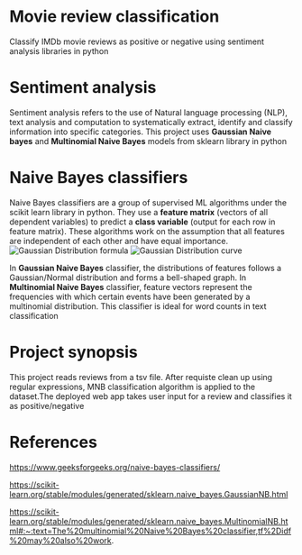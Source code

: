 # Movie review classification
Classify IMDb movie reviews as positive or negative using sentiment analysis libraries in python

# Sentiment analysis
Sentiment analysis refers to the use of Natural language processing (NLP), text analysis and computation to systematically extract, identify and classify information into specific categories. This project uses **Gaussian Naive bayes** and **Multinomial Naive Bayes** models from sklearn library in python

# Naive Bayes classifiers
Naive Bayes classifiers are a group of supervised ML algorithms under the scikit learn library in python. They use a **feature matrix** (vectors of all dependent variables) to predict a **class variable** (output for each row in feature matrix). These algorithms work on the assumption that all features are independent of each other and have equal importance.
                ![Gaussian Distribution formula](https://user-images.githubusercontent.com/74195199/110591232-ce3f4180-819e-11eb-82c6-5c9ad7714637.png)
                ![Gaussian Distribution curve](https://user-images.githubusercontent.com/74195199/110591364-fd55b300-819e-11eb-9b56-c97c52ea64e7.png)

In **Gaussian Naive Bayes** classifier, the distributions of features follows a Gaussian/Normal distribution and forms a bell-shaped graph.
In **Multinomial Naive Bayes** classifier, feature vectors represent the frequencies with which certain events have been generated by a multinomial distribution. This classifier is ideal for word counts in text classification

# Project synopsis
This project reads reviews from a tsv file. After requiste clean up using regular expressions, MNB classification algorithm is applied to the dataset.The deployed web app takes user input for a review and classifies it as positive/negative

# References
https://www.geeksforgeeks.org/naive-bayes-classifiers/

https://scikit-learn.org/stable/modules/generated/sklearn.naive_bayes.GaussianNB.html

https://scikit-learn.org/stable/modules/generated/sklearn.naive_bayes.MultinomialNB.html#:~:text=The%20multinomial%20Naive%20Bayes%20classifier,tf%2Didf%20may%20also%20work.
